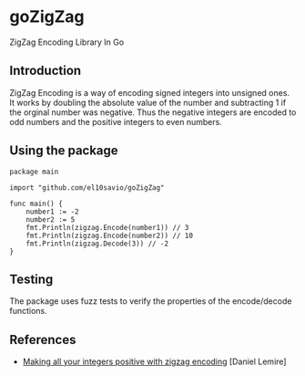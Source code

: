 # goZigZag
ZigZag Encoding Library In Go

## Introduction
ZigZag Encoding is a way of encoding signed integers into unsigned ones. It works by doubling the absolute value of the number and subtracting 1 if the orginal number was negative. Thus the negative integers are encoded to odd numbers and the positive integers to even numbers.

## Using the package
```
package main

import "github.com/el10savio/goZigZag"

func main() {
	number1 := -2
	number2 := 5
	fmt.Println(zigzag.Encode(number1)) // 3
	fmt.Println(zigzag.Encode(number2)) // 10
	fmt.Println(zigzag.Decode(3)) // -2
}
```

## Testing 
The package uses fuzz tests to verify the properties of the encode/decode functions.

## References
 - [Making all your integers positive with zigzag encoding](https://lemire.me/blog/2022/11/25/making-all-your-integers-positive-with-zigzag-encoding) [Daniel Lemire]
